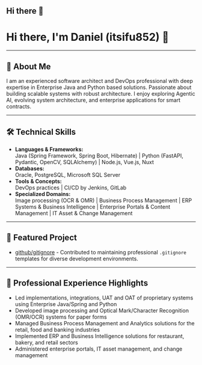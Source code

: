 ## Hi there 👋

<!--
**itsifu852/itsifu852** is a ✨ _special_ ✨ repository because its `README.md` (this file) appears on your GitHub profile.

Here are some ideas to get you started:

- 🔭 I’m currently working on ...
- 🌱 I’m currently learning ...
- 👯 I’m looking to collaborate on ...
- 🤔 I’m looking for help with ...
- 💬 Ask me about ...
- 📫 How to reach me: ...
- 😄 Pronouns: ...
- ⚡ Fun fact: ...
-->

# Hi there, I'm Daniel (itsifu852) 👋

---

## 🚀 About Me
I am an experienced software architect and DevOps professional with deep expertise in Enterprise Java and Python based solutions. Passionate about building scalable systems with robust architecture. I enjoy exploring Agentic AI, evolving system architecture, and enterprise applications for smart contracts.

---

## 🛠️ Technical Skills

- **Languages & Frameworks:**  
  Java (Spring Framework, Spring Boot, Hibernate) | Python (FastAPI, Pydantic, OpenCV, SQLAlchemy) | Node.js, Vue.js, Nuxt  
- **Databases:**  
  Oracle, PostgreSQL, Microsoft SQL Server  
- **Tools & Concepts:**  
  DevOps practices | CI/CD by Jenkins, GitLab
- **Specialized Domains:**  
  Image processing (OCR & OMR) | Business Process Management | ERP Systems & Business Intelligence | Enterprise Portals & Content Management | IT Asset & Change Management

---

## 📂 Featured Project

- [github/gitignore](https://github.com/github/gitignore) - Contributed to maintaining professional `.gitignore` templates for diverse development environments.

---

## 💼 Professional Experience Highlights

- Led implementations, integrations, UAT and OAT of proprietary systems using Enterprise Java/Spring and Python
- Developed image processing and Optical Mark/Character Recognition (OMR/OCR) systems for paper forms  
- Managed Business Process Management and Analytics solutions for the retail, food and banking industries  
- Implemented ERP and Business Intelligence solutions for restaurant, bakery, and retail sectors  
- Administered enterprise portals, IT asset management, and change management
